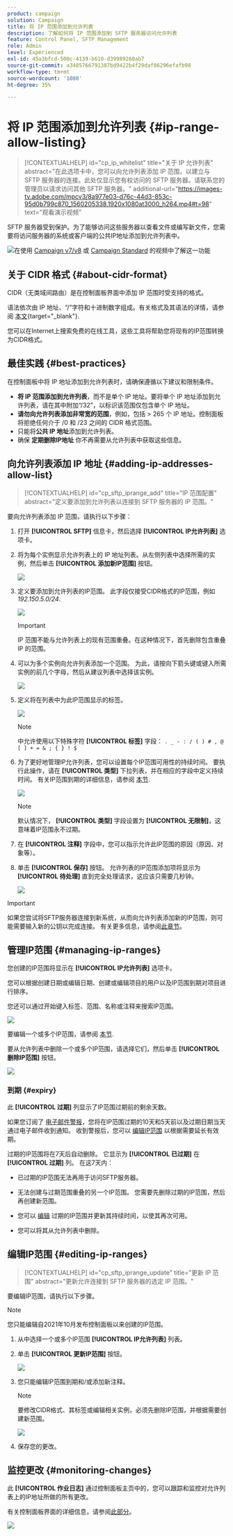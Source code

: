 ```yaml
---
product: campaign
solution: Campaign
title: 将 IP 范围添加到允许列表
description: 了解如何将 IP 范围添加到 SFTP 服务器访问允许列表
feature: Control Panel, SFTP Management
role: Admin
level: Experienced
exl-id: 45a3bfcd-500c-4139-b610-d39989260ab7
source-git-commit: a3485766791387bd9422b4f29daf86296efafb98
workflow-type: tm+mt
source-wordcount: '1080'
ht-degree: 35%

---
```


# 将 IP 范围添加到允许列表 {#ip-range-allow-listing}

>[!CONTEXTUALHELP]
>id="cp_ip_whitelist"
>title="关于 IP 允许列表"
>abstract="在此选项卡中，您可以向允许列表添加 IP 范围，以建立与 SFTP 服务器的连接。此处仅显示您有权访问的 SFTP 服务器。请联系您的管理员以请求访问其他 SFTP 服务器。"
>additional-url="https://images-tv.adobe.com/mpcv3/8a977e03-d76c-44d3-853c-95d0b799c870_1560205338.1920x1080at3000_h264.mp4#t=98" text="观看演示视频"

SFTP 服务器受到保护。为了能够访问这些服务器以查看文件或编写新文件，您需要将访问服务器的系统或客户端的公共IP地址添加到允许列表中。

![](assets/do-not-localize/how-to-video.png)在使用 [Campaign v7/v8](https://experienceleague.adobe.com/docs/campaign-classic-learn/control-panel/sftp-management/adding-ip-range-to-allow-list.html#sftp-management) 或 [Campaign Standard](https://experienceleague.adobe.com/docs/campaign-standard-learn/control-panel/sftp-management/adding-ip-range-to-allow-list.html#sftp-management) 的视频中了解这一功能

## 关于 CIDR 格式 {#about-cidr-format}

CIDR（无类域间路由）是在控制面板界面中添加 IP 范围时受支持的格式。

语法依次由 IP 地址、“/”字符和十进制数字组成。有关格式及其语法的详情，请参阅 [本文](https://whatismyipaddress.com/cidr){target="_blank"}.

您可以在Internet上搜索免费的在线工具，这些工具将帮助您将现有的IP范围转换为CIDR格式。

## 最佳实践 {#best-practices}

在控制面板中将 IP 地址添加到允许列表时，请确保遵循以下建议和限制条件。

* **将 IP 范围添加到允许列表**，而不是单个 IP 地址。要将单个 IP 地址添加到允许列表，请在其中附加“/32”，以标识该范围仅包含单个 IP 地址。
* **请勿向允许列表添加非常宽的范围**，例如，包括 > 265 个 IP 地址。控制面板将拒绝任何介于 /0 和 /23 之间的 CIDR 格式范围。
* 只能将&#x200B;**公共 IP 地址**&#x200B;添加到允许列表。
* 确保 **定期删除IP地址** 你不再需要从允许列表中获取这些信息。

## 向允许列表添加 IP 地址 {#adding-ip-addresses-allow-list}

>[!CONTEXTUALHELP]
>id="cp_sftp_iprange_add"
>title="IP 范围配置"
>abstract="定义要添加到允许列表以连接到 SFTP 服务器的 IP 范围。"

要向允许列表添加 IP 范围，请执行以下步骤：

1. 打开 **[!UICONTROL SFTP]** 信息卡，然后选择 **[!UICONTROL IP允许列表]** 选项卡。
1. 将为每个实例显示允许列表上的 IP 地址列表。从左侧列表中选择所需的实例，然后单击 **[!UICONTROL 添加新IP范围]** 按钮。

   ![](assets/control_panel_add_range.png)

1. 定义要添加到允许列表的IP范围。 此字段仅接受CIDR格式的IP范围，例如 *192.150.5.0/24*.

   ![](assets/control_panel_add_range4.png)

   >[!IMPORTANT]
   >
   >IP 范围不能与允许列表上的现有范围重叠。在这种情况下，首先删除包含重叠 IP 的范围。

1. 可以为多个实例向允许列表添加一个范围。 为此，请按向下箭头键或键入所需实例的前几个字母，然后从建议列表中选择该实例。

   ![](assets/control_panel_add_range3.png)

1. 定义将在列表中为此IP范围显示的标签。

   ![](assets/control_panel_add_range2.png)

   >[!NOTE]
   >
   >中允许使用以下特殊字符 **[!UICONTROL 标签]** 字段：
   > `. _ - : / ( ) # , @ [ ] + = & ; { } ! $`

1. 为了更好地管理IP允许列表，您可以设置每个IP范围可用性的持续时间。 要执行此操作，请在 **[!UICONTROL 类型]** 下拉列表，并在相应的字段中定义持续时间。 有关IP范围到期的详细信息，请参阅 [本节](#expiry).

   ![](assets/control_panel_add_range5.png)

   >[!NOTE]
   >
   >默认情况下， **[!UICONTROL 类型]** 字段设置为 **[!UICONTROL 无限制]**，这意味着IP范围永不过期。

1. 在 **[!UICONTROL 注释]** 字段中，您可以指示允许此IP范围的原因（原因、对象等）。

1. 单击 **[!UICONTROL 保存]** 按钮。 允许列表的IP范围添加项将显示为 **[!UICONTROL 待处理]** 直到完全处理请求，这应该只需要几秒钟。

   ![](assets/control_panel_add_range6.png)

>[!IMPORTANT]
>
>如果您尝试将SFTP服务器连接到新系统，从而向允许列表添加新的IP范围，则可能需要输入新的公钥以完成连接。 有关更多信息，请参阅[此章节](key-management.md)。

## 管理IP范围 {#managing-ip-ranges}

您创建的IP范围将显示在 **[!UICONTROL IP允许列表]** 选项卡。

您可以根据创建日期或编辑日期、创建或编辑项目的用户以及IP范围到期对项目进行排序。

您还可以通过开始键入标签、范围、名称或注释来搜索IP范围。

![](assets/control_panel_allow_list_sort.png)

要编辑一个或多个IP范围，请参阅 [本节](#editing-ip-ranges).

要从允许列表中删除一个或多个IP范围，请选择它们，然后单击 **[!UICONTROL 删除IP范围]** 按钮。

![](assets/control_panel_delete_range.png)

### 到期 {#expiry}

此 **[!UICONTROL 过期]** 列显示了IP范围过期前的剩余天数。

如果您订阅了 [电子邮件警报](../../performance-monitoring/using/email-alerting.md)，您将在IP范围过期的10天和5天前以及过期日期当天通过电子邮件收到通知。 收到警报后，您可以 [编辑IP范围](#editing-ip-ranges) 以根据需要延长有效期。

过期的IP范围将在7天后自动删除。 它显示为 **[!UICONTROL 已过期]** 在 **[!UICONTROL 过期]** 列。 在这7天内：

* 已过期的IP范围无法再用于访问SFTP服务器。

* 无法创建与过期范围重叠的另一个IP范围。 您需要先删除过期的IP范围，然后再创建新范围。

* 您可以 [编辑](#editing-ip-ranges) 过期的IP范围并更新其持续时间，以使其再次可用。

* 您可以将其从允许列表中删除。

## 编辑IP范围 {#editing-ip-ranges}

>[!CONTEXTUALHELP]
>id="cp_sftp_iprange_update"
>title="更新 IP 范围"
>abstract="更新允许连接到 SFTP 服务器的选定 IP 范围。"

要编辑IP范围，请执行以下步骤。

>[!NOTE]
>
>您只能编辑自2021年10月发布控制面板以来创建的IP范围。

<!--Edition is not available for IP ranges that have been created before the Control Panel October 2021 release.-->

1. 从中选择一个或多个IP范围 **[!UICONTROL IP允许列表]** 列表。

1. 单击 **[!UICONTROL 更新IP范围]** 按钮。

   ![](assets/control_panel_edit_range.png)

1. 您只能编辑IP范围到期和/或添加新注释。

   >[!NOTE]
   >
   >要修改CIDR格式、其标签或编辑相关实例，必须先删除IP范围，并根据需要创建新范围。

   ![](assets/control_panel_edit_range2.png)

1. 保存您的更改。

## 监控更改 {#monitoring-changes}

此 **[!UICONTROL 作业日志]** 通过控制面板主页中的，您可以跟踪和监控对允许列表上的IP地址所做的所有更改。

有关控制面板界面的详细信息，请参阅[此部分](../../discover/using/discovering-the-interface.md)。

![](assets/control_panel_ip_log.png)
